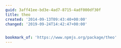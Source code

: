```yaml
---
guid: 3aff41ee-bd3e-4ad7-8715-4adf000df30f
title: theo
created: '2014-09-13T09:43:40+00:00'
changed: '2019-09-24T14:42:47+00:00'


bookmark_of: 'https://www.npmjs.org/package/theo'
---
```




